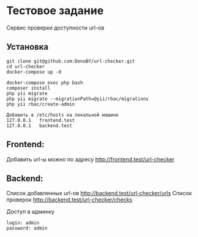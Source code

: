 # Тестовое задание
Сервис проверки доступности url-ов

## Установка

```
git clone git@github.com:DenoBY/url-checker.git
cd url-checker
docker-compose up -d

docker-compose exec php bash
composer install
php yii migrate
php yii migrate --migrationPath=@yii/rbac/migrations
php yii rbac/create-admin

Добавить в /etc/hosts на локальной машине
127.0.0.1   frontend.test
127.0.0.1   backend.test

```

## Frontend: 
Добавить url-ы можно по адресу http://frontend.test/url-checker

## Backend:
Список добавленных url-ов http://backend.test/url-checker/urls
Список проверок http://backend.test/url-checker/checks

Доступ в админку
```
login: admin
password: admin
```


